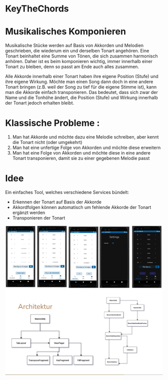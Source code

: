 # KeyTheChords

# Musikalisches Komponieren

Musikalische Stücke werden auf Basis von Akkorden und Melodien geschrieben, die wiederum ein und derselben Tonart angehören. 
Eine Tonart beinhaltet eine Summe von Tönen, die sich zusammen harmonisch anhören. 
Daher ist es beim komponieren wichtig, immer innerhalb einer Tonart zu bleiben, denn so passt am Ende auch alles zusammen.

Alle Akkorde innerhalb einer Tonart haben ihre eigene Position (Stufe) und ihre eigene Wirkung. 
Möchte man einen Song dann doch in eine andere Tonart bringen 
(z.B. weil der Song zu tief für die eigene Stimme ist), kann man die Akkorde einfach transponieren. 
Das bedeutet, dass sich zwar der Name und die Tonhöhe ändert, die Position (Stufe) und Wirkung innerhalb der Tonart jedoch erhalten bleibt. 

# Klassische Probleme : 
1. Man hat Akkorde und möchte dazu eine Melodie schreiben, aber kennt die Tonart nicht (oder umgekehrt)
2. Man hat eine unfertige Folge von Akkorden und möchte diese erweitern
3. Man hat eine Folge von Akkorden und möchte diese in eine andere Tonart transponieren, damit sie zu einer gegebenen Melodie passt

# Idee

Ein einfaches Tool, welches verschiedene Services bündelt:
- Erkennen der Tonart auf Basis der Akkorde
- Akkordfolgen können automatisch um fehlende Akkorde der Tonart ergänzt werden
- Transponieren der Tonart

![App](https://github.com/m0xpl0x/KeyTheChords/blob/master/bilder/KeyTheChords.jpg?raw=true)
![Code architecture](https://github.com/m0xpl0x/KeyTheChords/blob/master/bilder/Architektur.jpg?raw=true)





